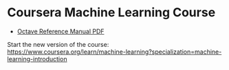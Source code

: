 
# Coursera Machine Learning Course

- [Octave Reference Manual PDF](https://octave.org/octave.pdf)

Start the new version of the course:
https://www.coursera.org/learn/machine-learning?specialization=machine-learning-introduction
